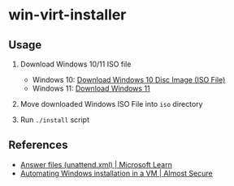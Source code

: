 # win-virt-installer

## Usage

1. Download Windows 10/11 ISO file
   - Windows 10: [Download Windows 10 Disc Image (ISO File)](https://www.microsoft.com/en-us/software-download/windows10ISO)
   - Windows 11: [Download Windows 11](https://www.microsoft.com/software-download/windows11)

2. Move downloaded Windows ISO File into `iso` directory

3. Run `./install` script

## References

- [Answer files (unattend.xml) \| Microsoft Learn](https://learn.microsoft.com/en-us/windows-hardware/manufacture/desktop/update-windows-settings-and-scripts-create-your-own-answer-file-sxs?view=windows-11)
- [Automating Windows installation in a VM \| Almost Secure](https://palant.info/2023/02/13/automating-windows-installation-in-a-vm/)
